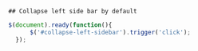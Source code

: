 	## Collapse left side bar by default
  ```js
  $(document).ready(function(){
		$('#collapse-left-sidebar').trigger('click');
	});
  ```
